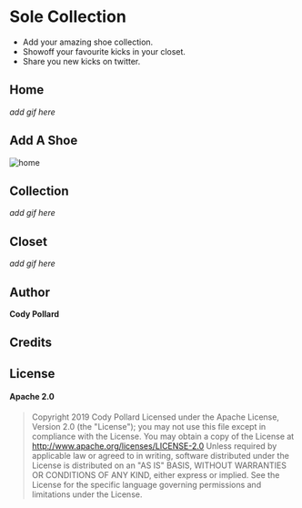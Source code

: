 # Sole Collection
- Add your amazing shoe collection. 
- Showoff your favourite kicks in your closet. 
- Share you new kicks on twitter.

## Home
*add gif here*

## Add A Shoe
![home](https://github.com/CPollard187/ShoeCollection/issues/76)

## Collection
*add gif here*

## Closet
*add gif here*

## Author
**Cody Pollard**

## Credits

## License
#### Apache 2.0
> Copyright 2019 Cody Pollard 
Licensed under the Apache License, Version 2.0 (the \"License\"); you may not use this file except in compliance with the License. You may obtain a copy of the License at      http://www.apache.org/licenses/LICENSE-2.0  Unless required by applicable law or agreed to in writing, software distributed under the License is distributed on an \"AS IS\" BASIS, WITHOUT WARRANTIES OR CONDITIONS OF ANY KIND, either express or implied. See the License for the specific language governing permissions and limitations under the License.
